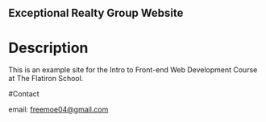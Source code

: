 Exceptional Realty Group Website
---

# Description

This is an example site for the Intro to Front-end Web Development Course at The Flatiron School.

#Contact

email: freemoe04@gmail.com
